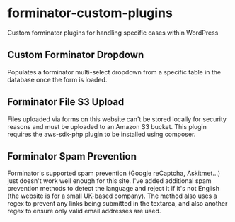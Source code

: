 # forminator-custom-plugins
Custom forminator plugins for handling specific cases within WordPress

## Custom Forminator Dropdown
Populates a forminator multi-select dropdown from a specific table in the database once the form is loaded.

## Forminator File S3 Upload
Files uploaded via forms on this website can't be stored locally for security reasons and must be uploaded to an Amazon S3 bucket. This plugin requires the aws-sdk-php plugin to be installed using composer.

## Forminator Spam Prevention
Forminator's supported spam prevention (Google reCaptcha, Askitmet...) just doesn't work well enough for this site. I've added additional spam prevention methods to detect the language and reject it if it's not English (the website is for a small UK-based company). The method also uses a regex to prevent any links being submitted in the textarea, and also another regex to ensure only valid email addresses are used.